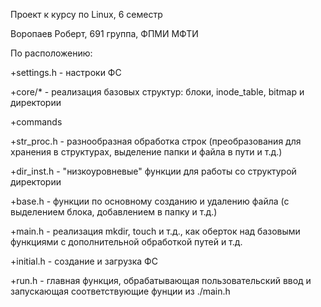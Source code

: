 Проект к курсу по Linux, 6 семестр

Воропаев Роберт, 691 группа, ФПМИ МФТИ

По расположению:

+settings.h  - настроки ФС

+core/* - реализация базовых структур: блоки, inode_table, bitmap и директории

+commands

  +str_proc.h - разнообразная обработка строк (преобразования для хранения в структурах, выделение папки и файла в пути и т.д.)
  
  +dir_inst.h - "низкоуровневые" функции для работы со структурой директории
  
  +base.h - функции по основному созданию и удалению файла (с выделением блока, добавлением в папку и т.д.)
  
  +main.h - реализация mkdir, touch и т.д., как оберток над базовыми функциями с дополнительной обработкой путей и т.д.
  
  +initial.h - создание и загрузка ФС
  
  +run.h - главная функция, обрабатывающая пользовательский ввод и запускающая соответствующие фунции из ./main.h
 
